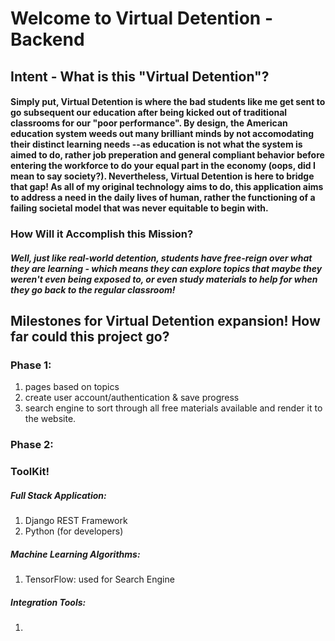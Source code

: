 # Welcome to Virtual Detention - Backend

## Intent - What is this "Virtual Detention"?
#### Simply put, Virtual Detention is where the bad students like me get sent to go subsequent our education after being kicked out of traditional classrooms for our "poor performance". By design, the American education system weeds out many brilliant minds by not accomodating their distinct learning needs --as education is not what the system is aimed to do, rather job preperation and general compliant behavior before entering the workforce to do your equal part in the economy (oops, did I mean to say society?). Nevertheless, Virtual Detention is here to bridge that gap! As all of my original technology aims to do, this application aims to address a need in the daily lives of human, rather the functioning of a failing societal model that was never equitable to begin with.

### How Will it Accomplish this Mission?
##### Well, just like real-world detention, students have free-reign over what they are learning - which means they can explore topics that maybe they weren't even being exposed to, or even study materials to help for when they go back to the regular classroom!

## Milestones for Virtual Detention expansion! How far could this project go?
### Phase 1:
1. pages based on topics
2. create user account/authentication & save progress
3. search engine to sort through all free materials available and render it to the website.

### Phase 2:


### ToolKit!
##### Full Stack Application:
1. Django REST Framework
2. Python (for developers)

##### Machine Learning Algorithms:
1. TensorFlow: used for Search Engine

##### Integration Tools:
1. 